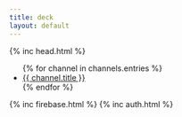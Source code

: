 ```yaml
---
title: deck
layout: default
---
```

<head>
  <title>{{ page.title }}</title>
  {% inc head.html %}
</head>

<body>
<div class="user-bar">
  <a id="sign-in" href=""></div>
  <p id="sign-in-status" style="display: none;"></p>
  <p id="account-details" style="display: none;"></p>
  <a href="{{ site.url }}/me"><img id="account-image" src=""></img></a>
  <p id="account-name"></p>
</div>
  <ul>
  {% for channel in channels.entries %}
  <li><a href="{{ channel.url | prepend: site.url }}">{{ channel.title }}</a></li>
  {% endfor %}
  </ul>
  {% inc firebase.html %}
  {% inc auth.html %}
</body>
